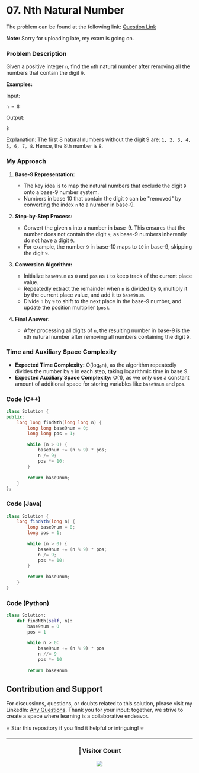 # **07. Nth Natural Number**

The problem can be found at the following link: [Question Link](https://www.geeksforgeeks.org/problems/nth-natural-number/1)

**Note:** Sorry for uploading late, my exam is going on.

### Problem Description

Given a positive integer `n`, find the `n`th natural number after removing all the numbers that contain the digit `9`.

**Examples:**

Input:
```
n = 8
```
Output:
```
8
```
Explanation: The first 8 natural numbers without the digit 9 are: `1, 2, 3, 4, 5, 6, 7, 8`. Hence, the 8th number is `8`.

### My Approach

1. **Base-9 Representation:**
   - The key idea is to map the natural numbers that exclude the digit `9` onto a base-9 number system.
   - Numbers in base 10 that contain the digit `9` can be "removed" by converting the index `n` to a number in base-9.

2. **Step-by-Step Process:**
   - Convert the given `n` into a number in base-9. This ensures that the number does not contain the digit `9`, as base-9 numbers inherently do not have a digit `9`.
   - For example, the number `9` in base-10 maps to `10` in base-9, skipping the digit `9`.

3. **Conversion Algorithm:**
   - Initialize `base9num` as `0` and `pos` as `1` to keep track of the current place value.
   - Repeatedly extract the remainder when `n` is divided by `9`, multiply it by the current place value, and add it to `base9num`.
   - Divide `n` by `9` to shift to the next place in the base-9 number, and update the position multiplier (`pos`).

4. **Final Answer:**
   - After processing all digits of `n`, the resulting number in base-9 is the `n`th natural number after removing all numbers containing the digit `9`.

### Time and Auxiliary Space Complexity

- **Expected Time Complexity:** O(log₉n), as the algorithm repeatedly divides the number by `9` in each step, taking logarithmic time in base 9.
- **Expected Auxiliary Space Complexity:** O(1), as we only use a constant amount of additional space for storing variables like `base9num` and `pos`.

### Code (C++)

```cpp
class Solution {
public:
    long long findNth(long long n) {
        long long base9num = 0;
        long long pos = 1;
        
        while (n > 0) {
            base9num += (n % 9) * pos;
            n /= 9;
            pos *= 10;
        }
        
        return base9num;
    }
};
```

### Code (Java)

```java
class Solution {
    long findNth(long n) {
        long base9num = 0;
        long pos = 1;
        
        while (n > 0) {
            base9num += (n % 9) * pos;
            n /= 9;
            pos *= 10;
        }
        
        return base9num;
    }
}
```

### Code (Python)

```python
class Solution:
    def findNth(self, n):
        base9num = 0
        pos = 1
        
        while n > 0:
            base9num += (n % 9) * pos
            n //= 9
            pos *= 10
        
        return base9num
```

## Contribution and Support

For discussions, questions, or doubts related to this solution, please visit my LinkedIn: [Any Questions](https://www.linkedin.com/in/het-patel-8b110525a/). Thank you for your input; together, we strive to create a space where learning is a collaborative endeavor.

⭐ Star this repository if you find it helpful or intriguing! ⭐

---
<div align=center>
  <h3><b>📍Visitor Count</b></h3>
</div>

<p align="center" >   
  <img src="https://profile-counter.glitch.me/Hunterdii/count.svg" />  
</p>
